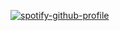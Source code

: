 [![spotify-github-profile](https://spotify-github-profile.kittinanx.com/api/view?uid=44csvgkpct67jqlanu7db107a&cover_image=true&theme=compact&show_offline=true&background_color=121212&interchange=false)](https://github.com/kittinan/spotify-github-profile)

<!--
**wlwattson/wlwattson** is a ✨ _special_ ✨ repository because its `README.md` (this file) appears on your GitHub profile.

Here are some ideas to get you started:

- 🔭 I’m currently working on ...
- 🌱 I’m currently learning ...
- 👯 I’m looking to collaborate on ...
- 🤔 I’m looking for help with ...
- 💬 Ask me about ...
- 📫 How to reach me: ...
- 😄 Pronouns: ...
- ⚡ Fun fact: ...
-->
